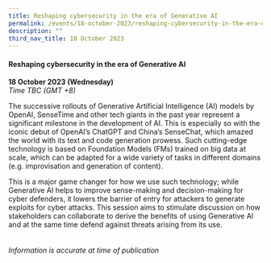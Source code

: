 ```yaml
---
title: Reshaping cybersecurity in the era of Generative AI
permalink: /events/18-october-2023/reshaping-cybersecurity-in-the-era-of-generative-ai/
description: ""
third_nav_title: 18 October 2023
---
```

#### **Reshaping cybersecurity in the era of Generative AI**

**18 October 2023 (Wednesday)**  
*Time TBC (GMT +8)*

The successive rollouts of Generative Artificial Intelligence (AI) models by OpenAI, SenseTime and other tech giants in the past year represent a significant milestone in the development of AI. This is especially so with the iconic debut of OpenAI’s ChatGPT and China’s SenseChat, which amazed the world with its text and code generation prowess. Such cutting-edge technology is based on Foundation Models (FMs) trained on big data at scale, which can be adapted for a wide variety of tasks in different domains (e.g. improvisation and generation of content). 

This is a major game changer for how we use such technology; while Generative AI helps to improve sense-making and decision-making for cyber defenders, it lowers the barrier of entry for attackers to generate exploits for cyber attacks. This session aims to stimulate discussion on how stakeholders can collaborate to derive the benefits of using Generative AI and at the same time defend against threats arising from its use.
<br><br><br>
*Information is accurate at time of publication*